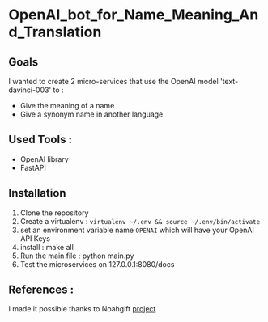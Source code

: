# OpenAI_bot_for_Name_Meaning_And_Translation

 ## Goals
 I wanted to create 2 micro-services that use the OpenAI model 'text-davinci-003' to :

- Give the meaning of a name
- Give a synonym name in another language

## Used Tools :
- OpenAI library
- FastAPI

## Installation

1. Clone the repository
1. Create a virtualenv : `virtualenv ~/.env && source ~/.env/bin/activate`
1. set an environment variable name `OPENAI` which will have your OpenAI API Keys
1. install : make all
1. Run the main file : python main.py
1. Test the microservices on 127.0.0.1:8080/docs 

## References :
I made it possible thanks to Noahgift [project](https://github.com/noahgift/fastapi)

